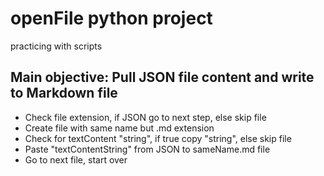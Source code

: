 # openFile python project

practicing with scripts

## Main objective: Pull JSON file content and write to Markdown file

- Check file extension, if JSON go to next step, else skip file
- Create file with same name but .md extension
- Check for textContent "string", if true copy "string", else skip file
- Paste "textContentString" from JSON to sameName.md file
- Go to next file, start over
